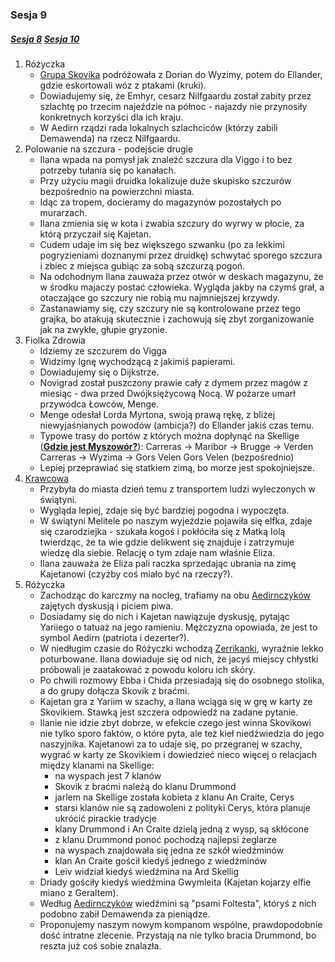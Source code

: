 ### Sesja 9
##### [Sesja 8](#sesja-008) [Sesja 10](#sesja-010)
1. Różyczka
    - [Grupa Skovika](#p_wedrowna_banda_skovika) podróżowała z Dorian do Wyzimy, potem do Ellander, gdzie eskortowali wóz z ptakami (kruki).
    - Dowiadujemy się, że Emhyr, cesarz Nilfgaardu został zabity przez szlachtę po trzecim najeździe na północ - najazdy nie przynosiły konkretnych korzyści dla ich kraju.
    - W Aedirn rządzi rada lokalnych szlachciców (którzy zabili Demawenda) na rzecz Nilfgaardu.
2. Polowanie na szczura - podejście drugie
    - Ilana wpada na pomysł jak znaleźć szczura dla Viggo i to bez potrzeby tułania się po kanałach.
    - Przy użyciu magii druidka lokalizuje duże skupisko szczurów bezpośrednio na powierzchni miasta. 
    - Idąc za tropem, docieramy do magazynów pozostałych po murarzach.
    - Ilana zmienia się w kota i zwabia szczury do wyrwy w płocie, za którą przyczaił się Kajetan.
    - Cudem udaje im się bez większego szwanku (po za lekkimi pogryzieniami doznanymi przez druidkę) schwytać sporego szczura i zbiec z miejsca gubiąc za sobą szczurzą pogoń.
    - Na odchodnym Ilana zauważa przez otwór w deskach magazynu, że w środku majaczy postać człowieka. Wygląda jakby na czymś grał, a otaczające go szczury nie robią mu najmniejszej krzywdy.
    - Zastanawiamy się, czy szczury nie są kontrolowane przez tego grajka, bo atakują skutecznie i zachowują się zbyt zorganizowanie jak na zwykłe, głupie gryzonie.
2. Fiolka Zdrowia
    - Idziemy ze szczurem do Vigga
    - Widzimy Ignę wychodzącą z jakimiś papierami.
    - Dowiadujemy się o Dijkstrze.
    - Novigrad został puszczony prawie cały z dymem przez magów z miesiąc - dwa przed Dwójksiężycową Nocą. W pożarze umarł przywódca Łowców, Menge.
    - Menge odesłał Lorda Myrtona, swoją prawą rękę, z bliżej niewyjaśnianych powodów (ambicja?) do Ellander jakiś czas temu.
    - Typowe trasy do portów z których można dopłynąć na Skellige (**[Gdzie jest Myszowór?](#z_q10)**):
        Carreras → Maribor → Brugge → Verden
        Carreras → Wyzima → Gors Velen
        Gors Velen (bezpośrednio)
    - Lepiej przeprawiać się statkiem zimą, bo morze jest spokojniejsze.
3. [Krawcowa](Eliza)
    - Przybyła do miasta dzień temu z transportem ludzi wyleczonych w świątyni.
    - Wygląda lepiej, zdaje się być bardziej pogodna i wypoczęta.
    - W świątyni Melitele po naszym wyjeździe pojawiła się elfka, zdaje się czarodziejka - szukała kogoś i pokłóciła się z Matką Iolą twierdząc, że ta wie gdzie delikwent się znajduje i zatrzymuje wiedzę dla siebie. Relację o tym zdaje nam właśnie Eliza.
    - Ilana zauważa że Eliza pali raczka sprzedając ubrania na zimę Kajetanowi (czyżby coś miało być na rzeczy?).
4. Różyczka
    - Zachodząc do karczmy na nocleg, trafiamy na obu [Aedirnczyków](Yarii) zajętych dyskusją i piciem piwa.
    - Dosiadamy się do nich i Kajetan nawiązuje dyskusję, pytając Yariiego o tatuaż na jego ramieniu. Mężczyzna opowiada, że jest to symbol Aedirn (patriota i dezerter?).
    - W niedługim czasie do Różyczki wchodzą [Zerrikanki](Chida), wyraźnie lekko poturbowane. Ilana dowiaduje się od nich, że jacyś miejscy chłystki próbowali je zaatakować z powodu koloru ich skóry.
    - Po chwili rozmowy Ebba i Chida przesiadają się do osobnego stolika, a do grupy dołącza Skovik z braćmi.
    - Kajetan gra z Yariim w szachy, a Ilana wciąga się w grę w karty ze Skovikiem. Stawką jest szczera odpowiedź na zadane pytanie.
    - Ilanie nie idzie zbyt dobrze, w efekcie czego jest winna Skovikowi nie tylko sporo faktów, o które pyta, ale też kieł niedźwiedzia do jego naszyjnika. Kajetanowi za to udaje się, po przegranej w szachy, wygrać w karty ze Skovikiem i dowiedzieć nieco więcej o relacjach między klanami na Skellige:
        - na wyspach jest 7 klanów
        - Skovik z braćmi należą do klanu Drummond
        - jarlem na Skellige została kobieta z klanu An Craite, Cerys
        - starsi klanów nie są zadowoleni z polityki Cerys, która planuje ukrócić pirackie tradycje
        - klany Drummond i An Craite dzielą jedną z wysp, są skłócone
        - z klanu Drummond ponoć pochodzą najlepsi żeglarze
        - na wyspach znajdowała się jedna ze szkół wiedźminów
        - klan An Craite gościł kiedyś jednego z wiedźminów
        - Leiv widział kiedyś wiedźmina na Ard Skellig
    - Driady gościły kiedyś wiedźmina Gwymleita (Kajetan kojarzy elfie miano z Geraltem).
    - Według [Aedirnczyków](Yarii) wiedźmini są "psami Foltesta", któryś z nich podobno zabił Demawenda za pieniądze.
    - Proponujemy naszym nowym kompanom wspólne, prawdopodobnie dość intratne zlecenie. Przystają na nie tylko bracia Drummond, bo reszta już coś sobie znalazła.